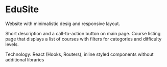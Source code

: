 # EduSite

  Website with minimalistic desig and responsive layout.
  
 Short description and a call-to-action button on main page.
 Course listing page  that displays a list of courses with filters for categories and difficulty levels. 
 
 
 Technology: React (Hooks, Routers), inline styled components without additional libraries
